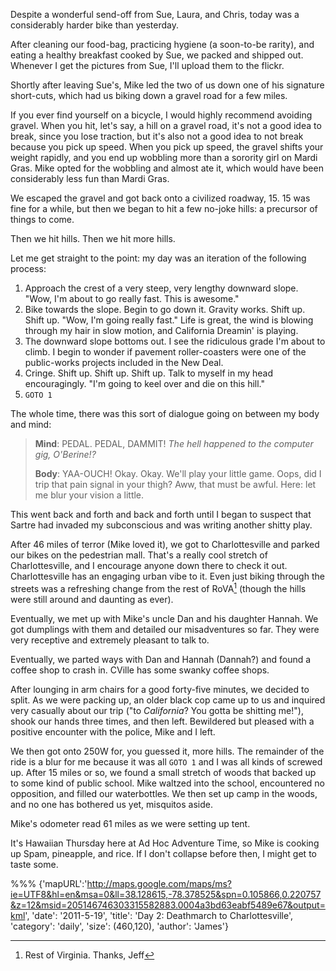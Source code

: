 Despite a wonderful send-off from Sue, Laura, and Chris, today was a
considerably harder bike than yesterday.

After cleaning our food-bag, practicing hygiene (a soon-to-be rarity), and
eating a healthy breakfast cooked by Sue, we packed and shipped out. Whenever I
get the pictures from Sue, I'll upload them to the flickr.

Shortly after leaving Sue's, Mike led the two of us down one of his signature
short-cuts, which had us biking down a gravel road for a few miles. 

If you ever find yourself on a bicycle, I would highly recommend avoiding
gravel. When you hit, let's say, a hill on a gravel road, it's not a good idea
to break, since you lose traction, but it's also not a good idea to not break
because you pick up speed. When you pick up speed, the gravel shifts your weight
rapidly, and you end up wobbling more than a sorority girl on Mardi Gras. Mike
opted for the wobbling and almost ate it, which would have been considerably
less fun than Mardi Gras.

We escaped the gravel and got back onto a civilized roadway, 15. 15 was fine for
a while, but then we began to hit a few no-joke hills: a precursor of things to
come.

Then we hit hills. Then we hit more hills.
        
Let me get straight to the point: my day was an iteration of the following
process:

1. Approach the crest of a very steep, very lengthy downward slope. "Wow, I'm
about to go really fast. This is awesome." 
2. Bike towards the slope. Begin to go down it. Gravity works. Shift up. Shift
up. "Wow, I'm going really fast." Life is great, the wind is blowing through my
hair in slow motion, and California Dreamin' is playing.
3. The downward slope bottoms out. I see the ridiculous grade I'm about to
climb. I begin to wonder if pavement roller-coasters were one of the
public-works projects included in the New Deal.
4. Cringe. Shift up. Shift up. Shift up. Talk to myself in my head
encouragingly. "I'm going to keel over and die on this hill."
5. `GOTO 1`

The whole time, there was this sort of dialogue going on between my body and
mind:

> **Mind**: PEDAL. PEDAL, DAMMIT! *The hell happened to the computer gig,
> O'Berine!?* 
>
> **Body**: YAA-OUCH! Okay. Okay. We'll play your little game. Oops,
> did I trip that pain signal in your thigh? Aww, that must be awful. Here: let
> me blur your vision a little.

This went back and forth and back and forth until I began to suspect that Sartre
had invaded my subconscious and was writing another shitty play.

After 46 miles of terror (Mike loved it), we got to Charlottesville and parked
our bikes on the pedestrian mall. That's a really cool stretch of
Charlottesville, and I encourage anyone down there to check it out.
Charlottesville has an engaging urban vibe to it. Even just biking through the
streets was a refreshing change from the rest of RoVA[^1] (though the hills were
still around and daunting as ever).

Eventually, we met up with Mike's uncle Dan and his daughter Hannah. We got
dumplings with them and detailed our misadventures so far. They were very
receptive and extremely pleasant to talk to.

Eventually, we parted ways with Dan and Hannah (Dannah?) and found a coffee shop
to crash in. CVille has some swanky coffee shops.

After lounging in arm chairs for a good forty-five minutes, we decided to split.
As we were packing up, an older black cop came up to us and inquired very
casually about our trip ("to *California*? You gotta be shitting me!"), shook
our hands three times, and then left. Bewildered but pleased with a positive
encounter with the police, Mike and I left.

We then got onto 250W for, you guessed it, more hills. The remainder of the ride
is a blur for me because it was all `GOTO 1` and I was all kinds of
screwed up. After 15 miles or so, we found a small stretch of woods that backed
up to some kind of public school. Mike waltzed into the school, encountered no
opposition, and filled our waterbottles. We then set up camp in the woods, and
no one has bothered us yet, misquitos aside.

Mike's odometer read 61 miles as we were setting up tent.

It's Hawaiian Thursday here at Ad Hoc Adventure Time, so Mike is cooking up
Spam, pineapple, and rice. If I don't collapse before then, I might get to taste
some.

[^1]: Rest of Virginia. Thanks, Jeff

%%%
{'mapURL':'http://maps.google.com/maps/ms?ie=UTF8&hl=en&msa=0&ll=38.128615,-78.378525&spn=0.105866,0.220757&z=12&msid=205146746303315582883.0004a3bd63eabf5489e67&output=kml',
 'date': '2011-5-19',
 'title': 'Day 2: Deathmarch to Charlottesville',
 'category': 'daily',
 'size': (460,120),
 'author': 'James'}                                 
